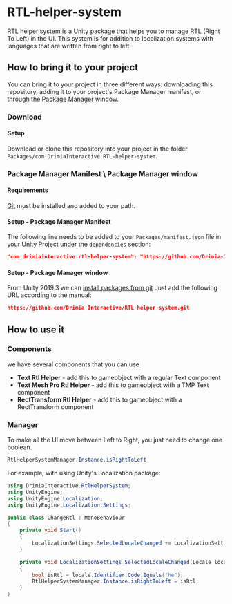 # RTL-helper-system
RTL helper system is a Unity package that helps you to manage RTL (Right To Left) in the UI.
This system is for addition to localization systems with languages that are written from right to left.

## How to bring it to your project

You can bring it to your project in three different ways: downloading this repository, adding it to your project's Package Manager manifest, or through the Package Manager window.

### Download

#### Setup
Download or clone this repository into your project in the folder `Packages/com.DrimiaInteractive.RTL-helper-system`.

### Package Manager Manifest \ Package Manager window

#### Requirements
[Git](https://git-scm.com/) must be installed and added to your path.

#### Setup - Package Manager Manifest
The following line needs to be added to your `Packages/manifest.json` file in your Unity Project under the `dependencies` section:

```json
"com.drimiainteractive.rtl-helper-system": "https://github.com/Drimia-Interactive/RTL-helper-system.git"
```

#### Setup - Package Manager window
From Unity 2019.3 we can [install packages from git](https://docs.unity3d.com/Manual/upm-ui-giturl.html "Installing from a Git URL")
Just add the following URL according to the manual:

```json
https://github.com/Drimia-Interactive/RTL-helper-system.git
```


## How to use it

### Components
we have several components that you can use
* __Text Rtl Helper__ - add this to gameobject with a regular Text component
* __Text Mesh Pro Rtl Helper__ - add this to gameobject with a TMP Text component
* __RectTransform Rtl Helper__ - add this to gameobject with a RectTransform component


### Manager
To make all the UI move between Left to Right, you just need to change one boolean.
```csharp
RtlHelperSystemManager.Instance.isRightToLeft
```

For example, with using Unity's Localization package:
```csharp
using DrimiaInteractive.RtlHelperSystem;
using UnityEngine;
using UnityEngine.Localization;
using UnityEngine.Localization.Settings;

public class ChangeRtl : MonoBehaviour
{
	private void Start()
	{
		LocalizationSettings.SelectedLocaleChanged += LocalizationSettings_SelectedLocaleChanged;
	}

	private void LocalizationSettings_SelectedLocaleChanged(Locale locale)
	{
		bool isRtl = locale.Identifier.Code.Equals("he");
		RtlHelperSystemManager.Instance.isRightToLeft = isRtl;
	}
}
```
